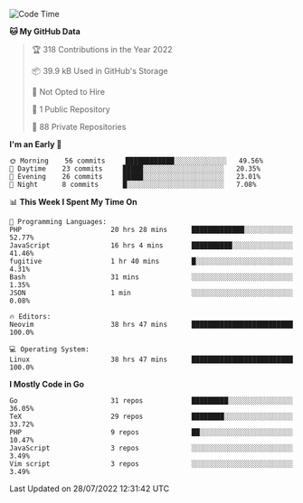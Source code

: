 
<!--START_SECTION:waka-->
![Code Time](http://img.shields.io/badge/Code%20Time-2%2C326%20hrs%2010%20mins-blue)

**🐱 My GitHub Data** 

> 🏆 318 Contributions in the Year 2022
 > 
> 📦 39.9 kB Used in GitHub's Storage 
 > 
> 🚫 Not Opted to Hire
 > 
> 📜 1 Public Repository 
 > 
> 🔑 88 Private Repositories  
 > 
**I'm an Early 🐤** 

```text
🌞 Morning    56 commits     ████████████░░░░░░░░░░░░░   49.56% 
🌆 Daytime    23 commits     █████░░░░░░░░░░░░░░░░░░░░   20.35% 
🌃 Evening    26 commits     █████░░░░░░░░░░░░░░░░░░░░   23.01% 
🌙 Night      8 commits      █░░░░░░░░░░░░░░░░░░░░░░░░   7.08%

```


📊 **This Week I Spent My Time On** 

```text
💬 Programming Languages: 
PHP                      20 hrs 28 mins      █████████████░░░░░░░░░░░░   52.77% 
JavaScript               16 hrs 4 mins       ██████████░░░░░░░░░░░░░░░   41.46% 
fugitive                 1 hr 40 mins        █░░░░░░░░░░░░░░░░░░░░░░░░   4.31% 
Bash                     31 mins             ░░░░░░░░░░░░░░░░░░░░░░░░░   1.35% 
JSON                     1 min               ░░░░░░░░░░░░░░░░░░░░░░░░░   0.08%

🔥 Editors: 
Neovim                   38 hrs 47 mins      █████████████████████████   100.0%

💻 Operating System: 
Linux                    38 hrs 47 mins      █████████████████████████   100.0%

```

**I Mostly Code in Go** 

```text
Go                       31 repos            █████████░░░░░░░░░░░░░░░░   36.05% 
TeX                      29 repos            ████████░░░░░░░░░░░░░░░░░   33.72% 
PHP                      9 repos             ██░░░░░░░░░░░░░░░░░░░░░░░   10.47% 
JavaScript               3 repos             ░░░░░░░░░░░░░░░░░░░░░░░░░   3.49% 
Vim script               3 repos             ░░░░░░░░░░░░░░░░░░░░░░░░░   3.49%

```



 Last Updated on 28/07/2022 12:31:42 UTC
<!--END_SECTION:waka-->
